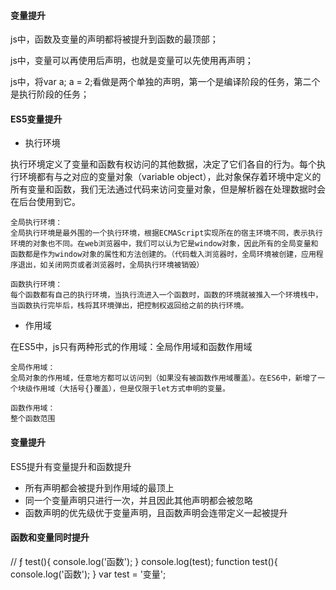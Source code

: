 #### 变量提升
js中，函数及变量的声明都将被提升到函数的最顶部；

js中，变量可以再使用后声明，也就是变量可以先使用再声明；

js中，将var a; a = 2;看做是两个单独的声明，第一个是编译阶段的任务，第二个是执行阶段的任务；

#### ES5变量提升
* 执行环境

执行环境定义了变量和函数有权访问的其他数据，决定了它们各自的行为。每个执行环境都有与之对应的变量对象（variable object），此对象保存着环境中定义的所有变量和函数，我们无法通过代码来访问变量对象，但是解析器在处理数据时会在后台使用到它。
```
全局执行环境：
全局执行环境是最外围的一个执行环境，根据ECMAScript实现所在的宿主环境不同，表示执行环境的对象也不同。在web浏览器中，我们可以认为它是window对象，因此所有的全局变量和函数都是作为window对象的属性和方法创建的。（代码载入浏览器时，全局环境被创建，应用程序退出，如关闭网页或者浏览器时，全局执行环境被销毁）

函数执行环境：
每个函数都有自己的执行环境，当执行流进入一个函数时，函数的环境就被推入一个环境栈中，当函数执行完毕后，栈将其环境弹出，把控制权返回给之前的执行环境。
```
* 作用域

在ES5中，js只有两种形式的作用域：全局作用域和函数作用域
```
全局作用域：
全局对象的作用域，任意地方都可以访问到（如果没有被函数作用域覆盖）。在ES6中，新增了一个块级作用域（大括号{}覆盖），但是仅限于let方式申明的变量。

函数作用域：
整个函数范围
```
#### 变量提升
ES5提升有变量提升和函数提升
* 所有声明都会被提升到作用域的最顶上
* 同一个变量声明只进行一次，并且因此其他声明都会被忽略
* 函数声明的优先级优于变量声明，且函数声明会连带定义一起被提升

#### 函数和变量同时提升
// ƒ test(){ console.log('函数'); }
console.log(test);
function test(){ console.log('函数'); }
var test = '变量';